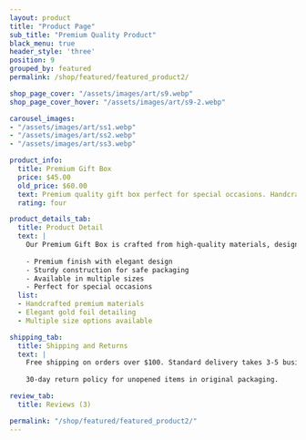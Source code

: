```yaml
---
layout: product
title: "Product Page"
sub_title: "Premium Quality Product"
black_menu: true
header_style: 'three'
position: 9
grouped_by: featured
permalink: /shop/featured/featured_product2/

shop_page_cover: "/assets/images/art/s9.webp"
shop_page_cover_hover: "/assets/images/art/s9-2.webp"

carousel_images:
- "/assets/images/art/ss1.webp"
- "/assets/images/art/ss2.webp"
- "/assets/images/art/ss3.webp"

product_info:
  title: Premium Gift Box
  price: $45.00
  old_price: $60.00
  text: Premium quality gift box perfect for special occasions. Handcrafted with attention to detail
  rating: four

product_details_tab: 
  title: Product Detail
  text: |
    Our Premium Gift Box is crafted from high-quality materials, designed to make your gifting experience extraordinary. Each box features:
     
    - Premium finish with elegant design
    - Sturdy construction for safe packaging
    - Available in multiple sizes
    - Perfect for special occasions
  list:
  - Handcrafted premium materials
  - Elegant gold foil detailing
  - Multiple size options available

shipping_tab:
  title: Shipping and Returns
  text: |
    Free shipping on orders over $100. Standard delivery takes 3-5 business days.
    
    30-day return policy for unopened items in original packaging.

review_tab:
  title: Reviews (3)

permalink: "/shop/featured/featured_product2/"
---
```

